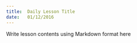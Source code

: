 ```yaml
---
title:  Daily Lesson Title
date:   01/12/2016
---
```


Write lesson contents using Markdown format here